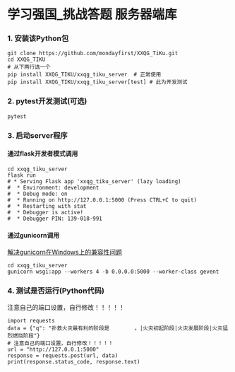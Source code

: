 # 学习强国_挑战答题 服务器端库


### 1. 安装该Python包
```
git clone https://github.com/mondayfirst/XXQG_TiKu.git
cd XXQG_TIKU
# 从下两行选一个
pip install XXQG_TIKU/xxqg_tiku_server  # 正常使用
pip install XXQG_TIKU/xxqg_tiku_server[test] # 此为开发测试

```

### 2. pytest开发测试(可选)
```
pytest
```

### 3. 启动server程序
#### 通过flask开发者模式调用
```
cd xxqg_tiku_server
flask run
# * Serving Flask app 'xxqg_tiku_server' (lazy loading)
#  * Environment: development
#  * Debug mode: on
#  * Running on http://127.0.0.1:5000 (Press CTRL+C to quit)
#  * Restarting with stat
#  * Debugger is active!
#  * Debugger PIN: 139-018-991
```
#### 通过gunicorn调用
[解决gunicorn在Windows上的兼容性问题](https://stackoverflow.com/questions/1422368/fcntl-substitute-on-windows)
```
cd xxqg_tiku_server
gunicorn wsgi:app --workers 4 -b 0.0.0.0:5000 --worker-class gevent
```

### 4. 测试是否运行(Python代码)   

注意自己的端口设置，自行修改！！！！！
```
import requests
data = {"q": "扑救火灾最有利的阶段是        。|火灾初起阶段|火灾发展阶段|火灾猛烈燃烧阶段"}
# 注意自己的端口设置，自行修改！！！！！
url = "http://127.0.0.1:5000" 
response = requests.post(url, data)
print(response.status_code, response.text)
```